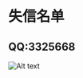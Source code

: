 # 失信名单

<!-- ## QQ: 1798424076
逆天，头一回见到发 D 模型的
![](./屏幕截图%202023-09-29%20135936.jpg) -->
## QQ:3325668

![Alt text](image.png)